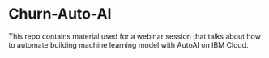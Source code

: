 # Churn-Auto-AI
This repo contains material used for a webinar session that talks about how to automate building machine learning model with AutoAI on IBM Cloud.
